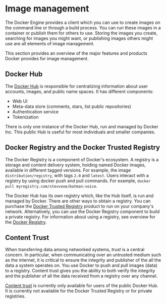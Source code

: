 <!--[metadata]>
+++
alias = [ "/reference/api/hub_registry_spec/"]
title = "Image management"
description = "Documentation for docker Registry and Registry API"
keywords = ["docker, registry, api,  hub"]
[menu.main]
parent="mn_docker_hub"
weight=-1
+++
<![end-metadata]-->

# Image management

The Docker Engine provides a client which you can use to create images on the command line or through a build process. You can run these images in a container or publish them for others to use. Storing the images you create, searching for images you might want, or publishing images others might use are all elements of image management.

This section provides an overview of the major features and products Docker provides for image management.
 

## Docker Hub

The [Docker Hub](https://docs.docker.com/docker-hub/) is responsible for centralizing information about user accounts, images, and public name spaces. It has different components:

 - Web UI
 - Meta-data store (comments, stars, list public repositories)
 - Authentication service
 - Tokenization

There is only one instance of the Docker Hub, run and managed by Docker Inc. This public Hub is useful for most individuals and smaller companies.

## Docker Registry and the Docker Trusted Registry

The Docker Registry is a component of Docker's ecosystem.  A registry is a
storage and content delivery system, holding named Docker images, available in
different tagged versions. For example, the image `distribution/registry`, with
tags `2.0` and `latest`. Users interact with a registry by using docker push and
pull commands. For example, `docker pull myregistry.com/stevvooe/batman:voice`.

The Docker Hub has its own registry which, like the Hub itself, is run and managed by Docker. There are other ways to obtain a registry. You can purchase the [Docker Trusted Registry](https://docs.docker.com/dockter-trusted-registry) product to run on your company's network. Alternatively, you can use the Docker Registry component to build a private registry. For information about using a registry, see overview for the [Docker Registry](https://docs.docker.com/registry).


## Content Trust

When transferring data among networked systems, *trust* is a central concern. In
particular, when communicating over an untrusted medium such as the internet, it
is critical to ensure the integrity and publisher of the all the data a system
operates on. You use Docker to push and pull images (data) to a registry.
Content trust gives you the ability to both verify the integrity and the
publisher of all the data received from a registry over any channel. 

[Content trust](/security/trust) is currently only available for users of the
public Docker Hub. It is currently not available for the Docker Trusted Registry
or for private registries.